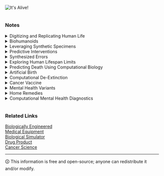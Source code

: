 ![It's Alive!](https://github.com/sourceduty/Health/assets/123030236/7d75f338-d112-42a6-8b53-b4a63daa59b6)

#
### Notes

<details><summary>Digitizing and Replicating Human Life</summary>
<br>

![Digital Human](https://github.com/sourceduty/Health/assets/123030236/0a227427-89ee-420d-a92a-25527b2fc931)

Digitizing a person involves reliance on others for maintenance and usage, highlighting a dependency inherent in the technology. Currently, it is not feasible to achieve complete and exact digital or biological replication of humans due to technological limitations. Our lives are deeply intertwined with the natural world, which dictates an inevitable cycle of life and death that we must accept. Furthermore, the notion of immortality through digitizing human brains or bodies remains largely theoretical, as the complexities of fully replicating human biological processes digitally are beyond our current capabilities.

#
### Modern Facts of Digitizing and Replicating Human Life

- It's currently not possible to copy or duplicate humans as 100% exact synthetic digital or biological replications.
- If a person is digitized they will depend on one or more other people to maintain and use the digitization.
- We are required to live a life without assurance with nature and we are also required die as ordered by nature's lifecycles.

#
### What percentage of the human mind can be digitized?

The concept of digitizing the human mind involves transferring or simulating the mental processes of the human brain—including consciousness, memories, and thoughts—into a digital format. This is often referred to as "mind uploading." As of now, there is no concrete way to quantify how much of the human mind can be digitized because the technology required to fully capture and replicate the intricate network of neurons and the brain's complex biochemical processes doesn't exist yet. Theoretical discussions often delve into the realms of cognitive science, neuroscience, and artificial intelligence, but they remain speculative.

#
### What percentage of the human body can be biologically replicated?

In terms of replicating the human body biologically, there has been significant progress in biotechnologies such as cloning, organ regeneration, and synthetic biology. For example, cloning techniques can create genetic copies of biological entities, and advances in tissue engineering allow for the creation of biologically replicated organs through techniques like 3D bioprinting. However, replicating the entire human body with full functionality involves complexities that go beyond current technological capabilities. While we can replicate certain parts of the body, a complete, functional biological replication is not yet feasible.

<br>
</details>

<details><summary>Biohumanoids</summary>
<br>

![Biohumanoid](https://github.com/sourceduty/Health/assets/123030236/6a33ad5f-b4e9-4fe4-900c-c81a3513033d)

> Alex: *"A biohumanoid is made by combining a synthetic bioengineered human brain with a real human body. Biohumanoids can also be made by combining a synthetic bioengineered human body with a human brain."*

> If the synthetic biological components are designed to mimic or replace natural biological functions using bioengineering techniques, one might also refer to this person as a type of "enhanced human" or "genetically modified human."

#
### Biohumanoids

Biohumanoids represent a groundbreaking fusion of biotechnology and synthetic engineering, blurring the boundaries between organic life and artificial creation. These beings are typically conceived in two primary forms: one type involves a bioengineered brain housed within an otherwise normal human body, while the other combines a human brain with a synthetic, bioengineered human body.

The first type of biohumanoid features a real human body, complete in every organic detail, but powered by a "biologically synthetic" brain. This brain is constructed using advanced biological engineering techniques that integrate organic neural tissues with synthetic components. The goal is to enhance certain human capabilities, such as memory, processing speed, and connectivity to external devices, thereby expanding human cognitive capacities beyond natural limits. The creation process involves meticulous cellular engineering, where neurons are grown and organized in ways that can surpass the efficiency of natural neural networks.

In contrast, the second type of biohumanoid reverses the organic and synthetic roles. Here, the body is entirely bioengineered, designed to mimic human anatomy but using materials that are more durable, efficient, and adaptable than those found in natural human bodies. This synthetic body is paired with a human brain, which may be preserved from an individual whose body has failed or who opts into this form for other reasons. This setup aims to maintain human consciousness and identity within a vessel that offers enhanced resilience and longevity, potentially opening new possibilities for human experience, especially in hostile environments like space or underwater.

The implications of biohumanoids are profound, touching on ethics, identity, and the very definition of human life. They challenge our understanding of personhood and the potential for technological integration at the most intimate level. As these biohumanoids could theoretically possess enhanced physical abilities and cognitive functions, they prompt discussions about equality, rights, and societal integration in a future where biological and synthetic enhancements are possible.

<br>
</details>

<details><summary>Leveraging Synthetic Specimens</summary>
<br>

![Synthetic Heart](https://github.com/sourceduty/Health/assets/123030236/16c3e52f-ad55-46c6-93ba-4878c4017f21)

***

## Proposal: Leveraging Synthetic Specimens and Whole-Body Simulation in Healthcare and Computational Biology

In this visionary healthcare approach, patients undergo periodic comprehensive **body scans**, enabling the creation of intricate whole-body simulations. These simulations serve as dynamic health models, constantly monitoring and predicting potential errors or health anomalies in real-time. By simulating the entire body and its physiological processes, healthcare providers gain invaluable insights into each patient's unique health profile, allowing for early error detection and proactive intervention. This groundbreaking technology has the potential to revolutionize healthcare by shifting the focus from reactive treatments to preventive measures, ultimately leading to improved patient outcomes and reduced healthcare costs.

This proposal explores the synergistic use of synthetic specimens in computational biology and whole-body simulation in healthcare to advance research, prevent errors, and enhance patient care. Both fields can benefit from innovative approaches that leverage technology and simulation for improved outcomes.

Advantages

Synthetic specimens offer reproducibility, ethical considerations, control, safety, and cost-effectiveness in computational biology. In healthcare, whole-body simulation provides early detection, personalized treatment, error prediction, cost savings, and enhanced medical training.

Implementation and Funding

To realize these advancements, investments are required in technology development, data integration, privacy and ethics considerations, training, and funding initiatives. Collaboration between computational biology and healthcare sectors is essential to harness the full potential of these approaches.

Conclusion

By combining synthetic specimens in computational biology with whole-body simulation in healthcare, we can revolutionize research and patient care. These innovations offer proactive error prevention, personalized treatment, and cost savings while maintaining ethical standards. Investing in these fields will drive progress, improve outcomes, and benefit both science and society.

<br>
</details>

<details><summary>Predictive Interventions</summary>
<br>

Predictive Interventions

Predictive interventions using computational biology involve using computer simulations and modeling techniques to study the effects of potential interventions on synthetic biological specimens. This approach allows researchers to predict how treatments, drugs, or genetic modifications might impact these synthetic systems, aiding in the development and testing of new therapies or preventive strategies.

<br>
</details>

<details><summary>Synthesized Errors</summary>
<br>
  
### Synthesized Errors

Synthesized errors in computational biology refer to intentionally created errors or variations introduced into biological data or models for research purposes. These errors are introduced to study how computational methods and algorithms perform under different conditions and to improve the accuracy and reliability of computational biology tools and analyses.

Patient preferences regarding whether they would want to know about upcoming errors in their medical care can vary widely. Factors influencing their choice may include the severity of the error, personal preferences, informed consent, emotional impact, the ability to take action, cultural considerations, and ethical principles. Healthcare providers should carefully consider these factors when deciding how to communicate about potential errors to ensure that patient preferences and well-being are respected.

<br>
</details>

<details><summary>Exploring Human Lifespan Limits</summary>
<br>

Computational biology is pivotal in investigating the limitations of human lifespan. It dissects the intricate interplay of genetic, environmental, and biological factors influencing longevity. Through computational models, researchers identify genetic determinants and aging biomarkers, shedding light on the constraints of human lifespan.

Environmental factors and disease risks also impact how long we live. Computational biology assesses the influence of lifestyle choices and disease progression on lifespan, aiding in preventive strategies. Moreover, it helps address ethical considerations surrounding extending human lifespan by projecting long-term effects and fostering interdisciplinary collaboration among experts from diverse fields.

In summary, computational biology is instrumental in unraveling the constraints of human lifespan by analyzing genetics, biomarkers, environmental factors, and disease risks. This multidisciplinary approach not only enhances our understanding of longevity but also facilitates ethical decision-making in the quest for a longer and healthier life.

<br>
</details>

<details><summary>Predicting Death Using Computational Biology</summary>
<br>

### Predicting Death Using Computational Biology

Calculating one's own death with synthetic emulations in computational biology is a concept rooted in science fiction rather than current scientific reality. Death is a complex event influenced by multiple factors, making precise predictions unattainable with current technology. While computational biology does study aging processes and their impact on health, it does not provide individualized predictions of when someone will die. Ethical concerns also arise, considering the psychological and emotional impact of such predictions on individuals and society.

Instead of pursuing this speculative notion, computational biology focuses on more achievable goals, such as understanding aging, disease processes, and interventions to enhance overall human health and longevity. While it is a fascinating idea, the concept of calculating one's own death remains beyond the current capabilities and ethical boundaries of scientific research in this field.

<br>
</details>

<details><summary>Artificial Birth</summary>
<br>

![Artificial Womb](https://github.com/sourceduty/Health/assets/123030236/e9f1cd96-99ad-4e80-b1c0-2a0f1448d277)

##  Artificial Birth

The concept of **ectogenesis**, is a futuristic idea that raises profound ethical, scientific, and societal questions. While it remains largely speculative, scientists have made strides in understanding fetal development and incubating animal fetuses outside the womb. Challenges include replicating the complexities of human pregnancy, maintaining a stable environment, and addressing ethical dilemmas.

Ectogenesis holds potential medical benefits, such as reducing the risk of premature birth and helping individuals with medical conditions that hinder traditional pregnancies. However, it also presents ethical challenges surrounding the beginning of life, reproductive rights, and the role of mothers in pregnancy. Access, affordability, and the risk of commodifying reproduction must be addressed to ensure equitable use.

The development of artificial uteri would necessitate a robust regulatory framework to address safety, consent, parental rights, and societal responsibilities. While the idea is intriguing, its realization remains a subject of ongoing ethical and scientific debate.

<br>
</details>

<details><summary>Computational De-Extinction</summary>
<br>

![Frozen Walt Disney](https://github.com/sourceduty/Health/assets/123030236/b62cae5f-a183-4116-be42-9bb4071d2b17)

## Computational De-Extinction

Computational de-extinction represents a cutting-edge field of scientific research and technological innovation aimed at reversing plant and animal extinctions by recreating new versions of previously lost species. This approach harnesses the power of advanced computational techniques, genetic engineering, and synthetic biology to revive species that have vanished from the Earth due to various factors such as habitat destruction, climate change, or human activities.

At its core, computational de-extinction involves meticulously studying the DNA of extinct species from preserved remains or ancient specimens. Scientists extract valuable genetic information, analyze it, and then use advanced algorithms and computational tools to reconstruct the missing genetic code. This reconstructed genome serves as a blueprint for recreating the extinct species, either by modifying closely related living species or through other innovative methods. By manipulating the genetic material, researchers can gradually bring back the traits and characteristics of the extinct species, eventually producing organisms that resemble their long-lost ancestors.

One of the significant advantages of computational de-extinction is its potential to restore ecological balance and preserve biodiversity. By reintroducing extinct species into their native habitats, researchers hope to revitalize ecosystems that have suffered from the absence of these key players. However, this technology also raises ethical and ecological concerns, such as the potential for unintended consequences or the diversion of resources from conservation efforts for existing endangered species. As computational de-extinction continues to advance, striking a careful balance between scientific progress and responsible ecological stewardship will be essential in ensuring its success and long-term benefits for our planet's biodiversity.

<br>
</details>

<details><summary>Cancer Vaccine</summary>
<br>

![Cancer Vaccine AI Banner](https://github.com/sourceduty/Health/assets/123030236/9615bf75-215d-4988-959a-4e059a68cb62)

## Cancer Vaccine

Cancer vaccines represent a form of immunotherapy aimed at harnessing the body's immune system to combat cancer cells. Unlike conventional vaccines that prevent infectious diseases, cancer vaccines either prevent cancer from occurring or treat existing cancer by targeting tumor-specific antigens. There are two main categories: preventive vaccines, such as the HPV vaccine, which guard against specific cancer-causing infections, and therapeutic vaccines, administered to patients with cancer to stimulate an immune response against tumor cells. Therapeutic vaccines encompass various approaches including tumor cell vaccines utilizing whole or modified tumor cells, antigen vaccines targeting specific tumor antigens, dendritic cell vaccines employing immune-stimulating dendritic cells, and DNA/RNA vaccines delivering genetic material encoding tumor antigens. Personalized vaccines are tailored to an individual's unique tumor antigens. While promising, the efficacy of cancer vaccines varies based on cancer type, vaccine approach, and patient factors. Ongoing research seeks to enhance vaccine effectiveness and address challenges like immune tolerance and tumor heterogeneity.

<br>
</details>

<details><summary>Mental Health Variants</summary>
<br>

Simulating mental health variants could find mental health disorder variations which could be used to manage and treat mental health disorders. A normal life can't be simulated but a disorderly life can be simulated to help a normal life. The simulated evolution of a disorderly brain would be one of the hardest parts of this type of work. Sourceduty also made an "Error Simulator" to create and simulate errors in plans or procedures and create repair responses. Something similar to this "Error Simulator" could be used for mental health errors. A brain could be almost cloned and then simulated in controlled scenarios to work on strength improvements.

Computational neuroscience is a field that integrates methods from mathematics, physics, computer science, and biology to understand how the brain computes information. It seeks to develop mathematical models and computer simulations to explain brain functions, such as perception, learning, memory, and decision-making.

Researchers in computational neuroscience use techniques such as neural networks, mathematical modeling, signal processing, and data analysis to simulate and analyze the complex dynamics of neural systems. These models help researchers gain insights into the principles underlying brain function, as well as to predict how alterations in neural circuits can lead to neurological disorders.

<br>
</details>

<details><summary>Home Remedies</summary>
<br>

The top 25 home remedies that are commonly used for various ailments:

1. Honey and Lemon for Sore Throat: Mix honey and lemon in warm water to soothe a sore throat.
2. Ginger Tea for Nausea: Boil fresh ginger in water to make tea that helps relieve nausea.
3. Aloe Vera for Burns: Apply aloe vera gel to minor burns to promote healing.
4. Peppermint Tea for Digestive Issues: Drink peppermint tea to help with indigestion and bloating.
5. Saltwater Gargle for Sore Throat: Gargle with warm salt water to reduce throat inflammation.
6. Turmeric for Inflammation: Add turmeric to food or drinks to benefit from its anti-inflammatory properties.
7. Apple Cider Vinegar for Acid Reflux: Mix a teaspoon of apple cider vinegar in a glass of water to alleviate acid reflux.
8. Eucalyptus Oil for Congestion: Inhale eucalyptus oil steam to clear nasal congestion.
9. Chamomile Tea for Sleep: Drink chamomile tea to help with insomnia and improve sleep quality.
10. Baking Soda for Heartburn: Dissolve a teaspoon of baking soda in water to neutralize stomach acid.
11. Garlic for Cold and Flu: Consume raw garlic to boost the immune system and fight off colds and flu.
12. Coconut Oil for Dry Skin: Apply coconut oil to moisturize and soothe dry skin.
13. Oatmeal Bath for Skin Irritations: Take an oatmeal bath to relieve itchy skin and rashes.
14. Lavender Oil for Anxiety: Use lavender oil in aromatherapy to reduce anxiety and stress.
15. Hydration for Headaches: Drink plenty of water to prevent and relieve headaches.
16. Yogurt for Yeast Infections: Apply plain yogurt to the affected area to treat yeast infections.
17. Tea Tree Oil for Acne: Apply diluted tea tree oil to acne-prone areas to reduce inflammation.
18. Epsom Salt Bath for Muscle Pain: Soak in an Epsom salt bath to relieve muscle aches and pains.
19. Onion for Ear Infections: Place a warm onion poultice on the ear to alleviate ear infection symptoms.
20. Bananas for Heartburn: Eat bananas to help neutralize stomach acid and relieve heartburn.
21. Fenugreek for Breast Milk Production: Consume fenugreek seeds to increase breast milk supply.
22. Cucumber for Puffy Eyes: Place cucumber slices on the eyes to reduce puffiness and dark circles.
23. Cranberry Juice for UTIs: Drink cranberry juice to help prevent urinary tract infections.
24. Clove Oil for Toothache: Apply clove oil to the affected tooth to relieve pain.
25. Mustard for Cough: Use a mustard plaster on the chest to soothe a cough.

<br>
</details>

<details><summary>Computational Mental Health Diagnostics</summary>
<br>

Diagnosing mental health disorders using computer software has gained significant traction in recent years, leveraging advancements in artificial intelligence (AI) and machine learning. These technologies can analyze vast amounts of data, including patient history, behavioral patterns, and even speech and facial expressions, to identify potential mental health issues. By utilizing algorithms trained on diverse datasets, software can help in early detection of conditions like depression, anxiety, and schizophrenia, often before symptoms become apparent to human observers.

One of the primary advantages of using computer software in mental health diagnosis is its ability to provide consistent and unbiased assessments. Human clinicians, despite their expertise, can be influenced by subjective factors or fatigue, potentially leading to misdiagnoses. Software, on the other hand, applies the same criteria uniformly, ensuring a level of objectivity that is hard to achieve manually. This can be particularly beneficial in settings with limited access to mental health professionals, offering a preliminary evaluation that can guide further clinical intervention.

Moreover, these diagnostic tools can facilitate continuous monitoring of patients, providing real-time insights into their mental health status. Wearable devices and mobile applications can collect data on sleep patterns, physical activity, and social interactions, feeding this information into algorithms designed to detect changes indicative of mental health deterioration. Such ongoing monitoring can enable timely interventions, preventing the escalation of symptoms and improving overall outcomes for patients.

Despite these benefits, the use of computer software in mental health diagnosis is not without challenges. Privacy concerns are paramount, as sensitive patient data must be handled with the utmost care to avoid breaches. Additionally, the accuracy of these tools depends heavily on the quality and representativeness of the data they are trained on. Biases in the training data can lead to inaccurate diagnoses, particularly for individuals from underrepresented groups. Ensuring that AI models are trained on diverse and comprehensive datasets is crucial to mitigating these risks.

Finally, while computer software can significantly aid in the diagnostic process, it is not a replacement for human clinicians. The ideal approach combines the strengths of both, using AI to augment the capabilities of mental health professionals. This hybrid model allows for more precise and personalized care, leveraging technology to enhance human judgment and empathy. By integrating software tools into the diagnostic process, the mental health field can advance toward more effective and accessible care for all patients.

<br>
</details>

#
### Related Links

[Biologically Engineered](https://github.com/sourceduty/Biologically_Engineered)
<br>
[Medical Equipment](https://github.com/sourceduty/Medical_Equipment)
<br>
[Biological Simulator](https://github.com/sourceduty/Biological_Simulator)
<br>
[Drug Product](https://github.com/sourceduty/Drug_Product)
<br>
[Cancer Science](https://chatgpt.com/g/g-ALM4A85O7-cancer-science)

***
🛈 This information is free and open-source; anyone can redistribute it and/or modify.
